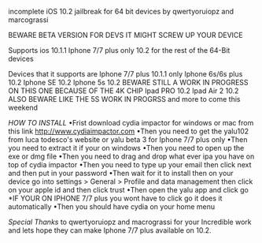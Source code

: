 incomplete iOS 10.2 jailbreak for 64 bit devices by qwertyoruiopz and marcograssi



BEWARE BETA VERSION FOR DEVS IT MIGHT SCREW UP YOUR DEVICE


Supports ios 
10.1.1 Iphone 7/7 plus only
10.2 for the rest of the 64-Bit devices

Devices that it supports are 
Iphone 7/7 plus 10.1.1 only
Iphone 6s/6s plus 10.2
Iphone SE 10.2
Iphone 5s 10.2 BEWARE STILL A WORK IN PROGRESS ON THIS ONE BECAUSE OF THE 4K CHIP
Ipad PRO 10.2
Ipad Air 2 10.2 ALSO BEWARE LIKE THE 5S WORK IN PROGRSS
and more to come this weekend 

*HOW TO INSTALL*
•Frist download cydia impactor for windows or mac from this link
http://www.cydiaimpactor.com
•Then you need to get the yalu102 from luca todesco's website or yalu beta 3 for Iphone 7/7 plus only 
•Then you need to extract it if your on windows
•Then you need to open up the exe or dmg file
•Then you need to drag and drop what ever ipa you have on top of cydia impactor
•Then you need to type up your email then click next and then put in your password
•Then wait for it to install then on your device go into settings > General > Profile and data management then click on your apple id and then click trust
•Then open the yalu app and click go *IF YOUR ON IPHONE 7/7 plus you wont have to click go it does it automatically 
•Then you should have cydia on your home menu

*Special Thanks*
 to qwertyoruiopz and macrograssi for your Incredible work and lets hope they can make Iphone 7/7 plus available on 10.2.
